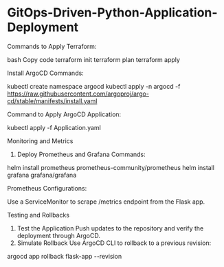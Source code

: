 # GitOps-Driven-Python-Application-Deployment

Commands to Apply Terraform:

bash
Copy code
terraform init
terraform plan
terraform apply


Install ArgoCD
Commands:

kubectl create namespace argocd
kubectl apply -n argocd -f https://raw.githubusercontent.com/argoproj/argo-cd/stable/manifests/install.yaml

Command to Apply ArgoCD Application:

kubectl apply -f Application.yaml


Monitoring and Metrics
1. Deploy Prometheus and Grafana
Commands:

helm install prometheus prometheus-community/prometheus
helm install grafana grafana/grafana

Prometheus Configurations:

Use a ServiceMonitor to scrape /metrics endpoint from the Flask app.

Testing and Rollbacks
1. Test the Application
Push updates to the repository and verify the deployment through ArgoCD.
2. Simulate Rollback
Use ArgoCD CLI to rollback to a previous revision:

argocd app rollback flask-app --revision <revision>
